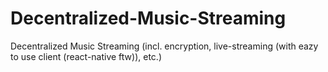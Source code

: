 # Decentralized-Music-Streaming
Decentralized Music Streaming (incl. encryption, live-streaming (with eazy to use client (react-native ftw)), etc.)

